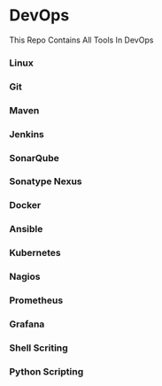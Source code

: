 # DevOps
This Repo Contains All Tools In DevOps
### Linux
### Git
### Maven
### Jenkins
### SonarQube
### Sonatype Nexus
### Docker
### Ansible
### Kubernetes
### Nagios
### Prometheus
### Grafana
### Shell Scriting
### Python Scripting
